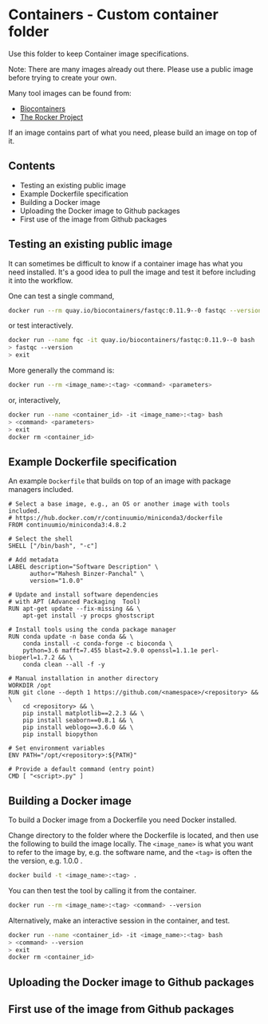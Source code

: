 # Containers - Custom container folder

Use this folder to keep Container image specifications.

Note:
There are many images already out there. Please use a
public image before trying to create your own.

Many tool images can be found from:
* [Biocontainers](https://biocontainers.pro)
* [The Rocker Project](https://www.rocker-project.org)

If an image contains part of what you need, please
build an image on top of it.

## Contents

* Testing an existing public image
* Example Dockerfile specification
* Building a Docker image
* Uploading the Docker image to Github packages
* First use of the image from Github packages

## Testing an existing public image

It can sometimes be difficult to know if a container image has
what you need installed. It's a good idea to pull the image
and test it before including it into the workflow.

One can test a single command,
```bash
docker run --rm quay.io/biocontainers/fastqc:0.11.9--0 fastqc --version
```
or test interactively.
```bash
docker run --name fqc -it quay.io/biocontainers/fastqc:0.11.9--0 bash
> fastqc --version
> exit
```

More generally the command is:
```bash
docker run --rm <image_name>:<tag> <command> <parameters>
```
or, interactively,
```bash
docker run --name <container_id> -it <image_name>:<tag> bash
> <command> <parameters>
> exit
docker rm <container_id>
```

## Example Dockerfile specification

An example `Dockerfile` that builds on top of an image with package managers included.

```
# Select a base image, e.g., an OS or another image with tools included.
# https://hub.docker.com/r/continuumio/miniconda3/dockerfile
FROM continuumio/miniconda3:4.8.2

# Select the shell
SHELL ["/bin/bash", "-c"]

# Add metadata
LABEL description="Software Description" \
      author="Mahesh Binzer-Panchal" \
      version="1.0.0"

# Update and install software dependencies
# with APT (Advanced Packaging  Tool)
RUN apt-get update --fix-missing && \
    apt-get install -y procps ghostscript

# Install tools using the conda package manager
RUN conda update -n base conda && \
    conda install -c conda-forge -c bioconda \
	python=3.6 mafft=7.455 blast=2.9.0 openssl=1.1.1e perl-bioperl=1.7.2 && \
    conda clean --all -f -y

# Manual installation in another directory
WORKDIR /opt
RUN git clone --depth 1 https://github.com/<namespace>/<repository> && \
    cd <repository> && \
    pip install matplotlib==2.2.3 && \
    pip install seaborn==0.8.1 && \
    pip install weblogo==3.6.0 && \
    pip install biopython

# Set environment variables
ENV PATH="/opt/<repository>:${PATH}"

# Provide a default command (entry point)
CMD [ "<script>.py" ]
```

## Building a Docker image

To build a Docker image from a Dockerfile you need Docker installed.

Change directory to the folder where the Dockerfile is located,
and then use the following to build the image locally. The `<image_name>`
is what you want to refer to the image by, e.g. the software name,
and the `<tag>` is often the the version, e.g. 1.0.0 .
```bash
docker build -t <image_name>:<tag> .
```

You can then test the tool by calling it from the container.
```bash
docker run --rm <image_name>:<tag> <command> --version
```
Alternatively, make an interactive session in the container, and test.
```bash
docker run --name <container_id> -it <image_name>:<tag> bash
> <command> --version
> exit
docker rm <container_id>
```

## Uploading the Docker image to Github packages


## First use of the image from Github packages
